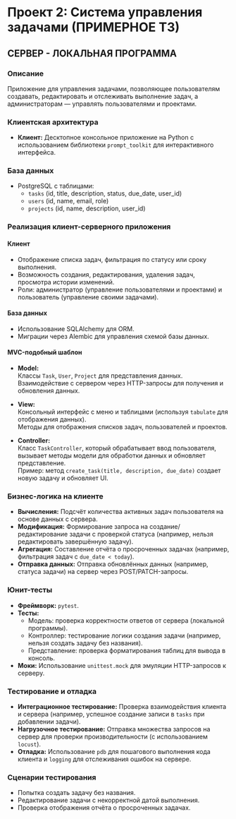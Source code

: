 # Проект 2: Система управления задачами (ПРИМЕРНОЕ ТЗ)

## СЕРВЕР - ЛОКАЛЬНАЯ ПРОГРАММА

### Описание
Приложение для управления задачами, позволяющее пользователям создавать, редактировать и отслеживать выполнение задач, а администраторам — управлять пользователями и проектами.

### Клиентская архитектура
- **Клиент:** Десктопное консольное приложение на Python с использованием библиотеки `prompt_toolkit` для интерактивного интерфейса.

### База данных
- PostgreSQL с таблицами:
  - `tasks` (id, title, description, status, due_date, user_id)
  - `users` (id, name, email, role)
  - `projects` (id, name, description, user_id)

### Реализация клиент-серверного приложения

#### Клиент
- Отображение списка задач, фильтрация по статусу или сроку выполнения.
- Возможность создания, редактирования, удаления задач, просмотра истории изменений.
- Роли: администратор (управление пользователями и проектами) и пользователь (управление своими задачами).

#### База данных
- Использование SQLAlchemy для ORM.
- Миграции через Alembic для управления схемой базы данных.

#### MVC-подобный шаблон

- **Model:**  
  Классы `Task`, `User`, `Project` для представления данных.  
  Взаимодействие с сервером через HTTP-запросы для получения и обновления данных.

- **View:**  
  Консольный интерфейс с меню и таблицами (используя `tabulate` для отображения данных).  
  Методы для отображения списков задач, пользователей и проектов.

- **Controller:**  
  Класс `TaskController`, который обрабатывает ввод пользователя, вызывает методы модели для обработки данных и обновляет представление.  
  Пример: метод `create_task(title, description, due_date)` создает новую задачу и обновляет UI.

### Бизнес-логика на клиенте
- **Вычисления:** Подсчёт количества активных задач пользователя на основе данных с сервера.
- **Модификация:** Формирование запроса на создание/редактирование задачи с проверкой статуса (например, нельзя редактировать завершённую задачу).
- **Агрегация:** Составление отчёта о просроченных задачах (например, фильтрация задач с `due_date < today`).
- **Отправка данных:** Отправка обновлённых данных (например, статуса задачи) на сервер через POST/PATCH-запросы.

### Юнит-тесты
- **Фреймворк:** `pytest`.
- **Тесты:**  
  - Модель: проверка корректности ответов от сервера (локальной программы).  
  - Контроллер: тестирование логики создания задачи (например, нельзя создать задачу без названия).  
  - Представление: проверка форматирования таблиц для вывода в консоль.  
- **Моки:** Использование `unittest.mock` для эмуляции HTTP-запросов к серверу.

### Тестирование и отладка
- **Интеграционное тестирование:** Проверка взаимодействия клиента и сервера (например, успешное создание записи в `tasks` при добавлении задачи).
- **Нагрузочное тестирование:** Отправка множества запросов на сервер для проверки производительности (с использованием `locust`).
- **Отладка:** Использование `pdb` для пошагового выполнения кода клиента и `logging` для отслеживания ошибок на сервере.

### Сценарии тестирования
- Попытка создать задачу без названия.
- Редактирование задачи с некорректной датой выполнения.
- Проверка отображения отчёта о просроченных задачах.
